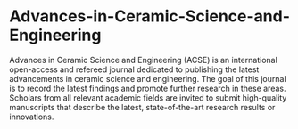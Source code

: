 Advances-in-Ceramic-Science-and-Engineering
===========================================

Advances in Ceramic Science and Engineering (ACSE) is an international open-access and refereed journal dedicated to publishing the latest advancements in ceramic science and engineering. The goal of this journal is to record the latest findings and promote further research in these areas. Scholars from all relevant academic fields are invited to submit high-quality manuscripts that describe the latest, state-of-the-art research results or innovations.
